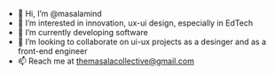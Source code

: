 - 👋 Hi, I’m @masalamind
- 👀 I’m interested in innovation, ux-ui design, especially in EdTech
- 🌱 I’m currently developing software
- 💞️ I’m looking to collaborate on ui-ux projects as a desinger and as a front-end engineer 
- 📫 Reach me at themasalacollective@gmail.com 

<!---
codedWithHeart/codedWithHeart is a ✨ special ✨ repository because its `README.md` (this file) appears on your GitHub profile.
You can click the Preview link to take a look at your changes.
--->
